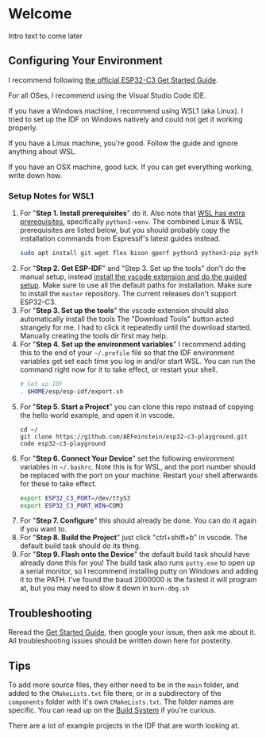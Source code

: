 # Welcome

Intro text to come later

## Configuring Your Environment

I recommend following [the official ESP32-C3 Get Started Guide](https://docs.espressif.com/projects/esp-idf/en/latest/esp32c3/get-started/index.html).

For all OSes, I recommend using the Visual Studio Code IDE.

If you have a Windows machine, I recommend using WSL1 (aka Linux). I tried to set up the IDF on Windows natively and could not get it working properly.

If you have a Linux machine, you're good. Follow the guide and ignore anything about WSL.

If you have an OSX machine, good luck. If you can get everything working, write down how.

### Setup Notes for WSL1

1. For "**Step 1. Install prerequisites**" do it. Also note that [WSL has extra prerequisites](https://github.com/espressif/vscode-esp-idf-extension/blob/master/docs/WSL.md), specifically `python3-venv`. The combined Linux & WSL prerequisites are listed below, but you should probably copy the installation commands from Espressif's latest guides instead.
    ```bash
    sudo apt install git wget flex bison gperf python3 python3-pip python3-venv python3-setuptools cmake ninja-build ccache libffi-dev libssl-dev dfu-util libusb-1.0-0
    ```
1. For "**Step 2. Get ESP-IDF**" and "Step 3. Set up the tools" don't do the manual setup, instead [install the vscode extension and do the guided setup](https://github.com/espressif/vscode-esp-idf-extension/blob/master/docs/tutorial/install.md). Make sure to use all the default paths for installation. Make sure to install the `master` repository. The current releases don't support ESP32-C3.
1. For "**Step 3. Set up the tools**" the vscode extension should also automatically install the tools
The "Download Tools" button acted strangely for me. I had to click it repeatedly until the download started. Manually creating the tools dir first may help.
1. For "**Step 4. Set up the environment variables**" I recommend adding this to the end of your `~/.profile` file so that the IDF environment variables get set each time you log in and/or start WSL. You can run the command right now for it to take effect, or restart your shell.
    ```bash
    # Set up IDF
    . $HOME/esp/esp-idf/export.sh
    ```
1. For "**Step 5. Start a Project**" you can clone this repo instead of copying the hello world example, and open it in vscode.
    ```
    cd ~/
    git clone https://github.com/AEFeinstein/esp32-c3-playground.git
    code esp32-c3-playground
    ```
1. For "**Step 6. Connect Your Device**" set the following environment variables in `~/.bashrc`. Note this is for WSL, and the port number should be replaced with the port on your machine. Restart your shell afterwards for these to take effect.
    ```bash
    export ESP32_C3_PORT=/dev/ttyS3
    export ESP32_C3_PORT_WIN=COM3
    ```
1. For "**Step 7. Configure**" this should already be done. You can do it again if you want to.
1. For "**Step 8. Build the Project**" just click "ctrl+shift+b" in vscode. The default build task should do its thing.
1. For "**Step 9. Flash onto the Device**" the default build task should have already done this for you! The build task also runs `putty.exe` to open up a serial monitor, so I recommend installing putty on Windows and adding it to the PATH. I've found the baud 2000000 is the fastest it will program at, but you may need to slow it down in `burn-dbg.sh`

## Troubleshooting

Reread the [Get Started Guide](https://docs.espressif.com/projects/esp-idf/en/latest/esp32c3/get-started/index.html), then google your issue, then ask me about it. All troubleshooting issues should be written down here for posterity.

## Tips

To add more source files, they either need to be in the `main` folder, and added to the `CMakeLists.txt` file there, or in a subdirectory of the `components` folder with it's own `CMakeLists.txt`. The folder names are specific. You can read up on the [Build System](https://docs.espressif.com/projects/esp-idf/en/latest/esp32/api-guides/build-system.html) if you're curious.

There are a lot of example projects in the IDF that are worth looking at.
